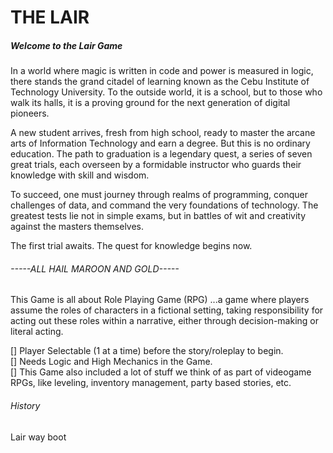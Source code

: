 <h1>THE LAIR</h1>
<h5>Welcome to the Lair Game</h5>

In a world where magic is written in code and power is measured in logic, there stands the grand citadel of learning known as the Cebu Institute of Technology University. To the outside world, it is a school, but to those who walk its halls, it is a proving ground for the next generation of digital pioneers.

A new student arrives, fresh from high school, ready to master the arcane arts of Information Technology and earn a degree. But this is no ordinary education. The path to graduation is a legendary quest, a series of seven great trials, each overseen by a formidable instructor who guards their knowledge with skill and wisdom.

To succeed, one must journey through realms of programming, conquer challenges of data, and command the very foundations of technology. The greatest tests lie not in simple exams, but in battles of wit and creativity against the masters themselves.

The first trial awaits. The quest for knowledge begins now.

<h6> -----ALL HAIL MAROON AND GOLD-----</h6>

This Game is all about Role Playing Game (RPG)
...a game where players assume the roles of characters in a fictional setting, taking responsibility for acting out these roles within a narrative, either through decision-making or literal acting.

[] Player Selectable (1 at a time) before the story/roleplay to begin.<br>
[] Needs Logic and High Mechanics in the Game.<br>
[] This Game also included a lot of stuff we think of as part of videogame RPGs, like leveling, inventory management, party based stories, etc.

<h6>History</h6>
Lair way boot
